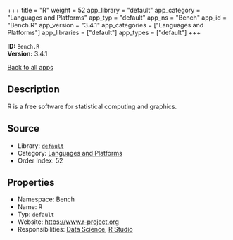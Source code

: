 ﻿+++
title = "R"
weight = 52
app_library = "default"
app_category = "Languages and Platforms"
app_typ = "default"
app_ns = "Bench"
app_id = "Bench.R"
app_version = "3.4.1"
app_categories = ["Languages and Platforms"]
app_libraries = ["default"]
app_types = ["default"]
+++

**ID:** `Bench.R`  
**Version:** 3.4.1  
<!--more-->

[Back to all apps](/apps/)

## Description
R is a free software for statistical computing and graphics.

## Source

* Library: [`default`](/app_libraries/default)
* Category: [Languages and Platforms](/app_categories/languages-and-platforms)
* Order Index: 52

## Properties

* Namespace: Bench
* Name: R
* Typ: `default`
* Website: <https://www.r-project.org>
* Responsibilities: [Data Science](/apps/Bench.Group.DataScience), [R Studio](/apps/Bench.RStudio)

